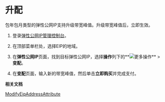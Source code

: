 # 升配

包年包月类型的弹性公网IP支持升级带宽峰值。升级带宽峰值后，立即生效。

1.  登录[弹性公网IP管理控制台](https://vpc.console.aliyun.com/eip)。

2.  在顶部菜单栏处，选择EIP的地域。

3.  在**弹性公网IP**页面，找到目标弹性公网IP，选择**操作**列下的**![更多操作](https://static-aliyun-doc.oss-accelerate.aliyuncs.com/assets/img/zh-CN/8408559951/p143776.png)** \> **变配**。

4.  在**变配**页面，输入新的带宽峰值，然后单击**立即购买**并完成支付。


**相关文档**  


[ModifyEipAddressAttribute](/intl.zh-CN/API参考/弹性公网IP/ModifyEipAddressAttribute.md)

